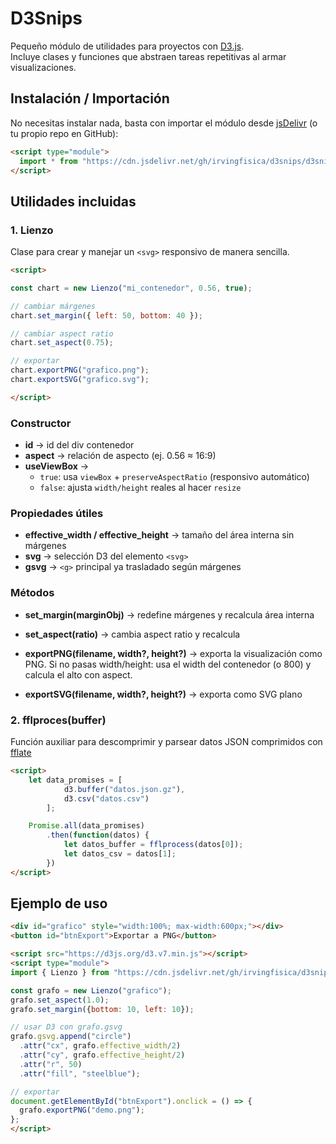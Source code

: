 # D3Snips

Pequeño módulo de utilidades para proyectos con [D3.js](https://d3js.org/).  
Incluye clases y funciones que abstraen tareas repetitivas al armar visualizaciones.

## Instalación / Importación

No necesitas instalar nada, basta con importar el módulo desde [jsDelivr](https://www.jsdelivr.com/) (o tu propio repo en GitHub):

```html
<script type="module">
  import * from "https://cdn.jsdelivr.net/gh/irvingfisica/d3snips/d3snips.js";
</script>
```

## Utilidades incluidas

### 1. Lienzo

Clase para crear y manejar un `<svg>` responsivo de manera sencilla.

```html
<script>

const chart = new Lienzo("mi_contenedor", 0.56, true);

// cambiar márgenes
chart.set_margin({ left: 50, bottom: 40 });

// cambiar aspect ratio
chart.set_aspect(0.75);

// exportar
chart.exportPNG("grafico.png");
chart.exportSVG("grafico.svg");

</script>
```
### Constructor

- **id** → id del div contenedor
- **aspect** → relación de aspecto (ej. 0.56 ≈ 16:9)
- **useViewBox** → 
  - `true`: usa `viewBox` + `preserveAspectRatio` (responsivo automático)  
  - `false`: ajusta `width/height` reales al hacer `resize`

### Propiedades útiles

- **effective_width / effective_height** → tamaño del área interna sin márgenes
- **svg** → selección D3 del elemento `<svg>`
- **gsvg** → `<g>` principal ya trasladado según márgenes

### Métodos

- **set_margin(marginObj)** → redefine márgenes y recalcula área interna
- **set_aspect(ratio)** → cambia aspect ratio y recalcula
- **exportPNG(filename, width?, height?)** → exporta la visualización como PNG. Si no pasas width/height: usa el width del contenedor (o 800) y calcula el alto con aspect.

- **exportSVG(filename, width?, height?)** → exporta como SVG plano

### 2. fflproces(buffer)

Función auxiliar para descomprimir y parsear datos JSON comprimidos con [fflate](https://github.com/101arrowz/fflate)

```html
<script>
    let data_promises = [
            d3.buffer("datos.json.gz"),
            d3.csv("datos.csv")
        ];

    Promise.all(data_promises)
        .then(function(datos) {
            let datos_buffer = fflprocess(datos[0]);
            let datos_csv = datos[1];
        })
</script>
```

## Ejemplo de uso

```html
<div id="grafico" style="width:100%; max-width:600px;"></div>
<button id="btnExport">Exportar a PNG</button>

<script src="https://d3js.org/d3.v7.min.js"></script>
<script type="module">
import { Lienzo } from "https://cdn.jsdelivr.net/gh/irvingfisica/d3snips/d3snips.js";

const grafo = new Lienzo("grafico");
grafo.set_aspect(1.0);
grafo.set_margin({bottom: 10, left: 10});

// usar D3 con grafo.gsvg
grafo.gsvg.append("circle")
  .attr("cx", grafo.effective_width/2)
  .attr("cy", grafo.effective_height/2)
  .attr("r", 50)
  .attr("fill", "steelblue");

// exportar
document.getElementById("btnExport").onclick = () => {
  grafo.exportPNG("demo.png");
};
</script>
```